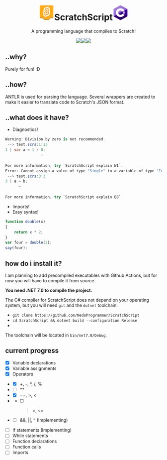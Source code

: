<div align="center">
<h1><img src="https://github.com/NedoProgrammer/ScratchScript/blob/master/Images/ScratchLogo.png?raw=true" width=50 height=50>ScratchScript<img src="https://github.com/NedoProgrammer/ScratchScript/blob/master/Images/CSharp.png?raw=true" width=50 height=50></h1><p>A programming language that compiles to Scratch!</p>
<img src="https://img.shields.io/github/languages/top/NedoProgrammer/ScratchScript"><img src="https://img.shields.io/github/languages/code-size/NedoProgrammer/ScratchScript"><img src="https://img.shields.io/github/license/NedoProgrammer/ScratchScript">
</div>

## ..why?
Purely for fun! :D

## ..how?
ANTLR is used for parsing the language. Several wrappers are created to make it easier to translate code to Scratch's JSON format.

## ..what does it have?

- Diagnostics!
```csharp
Warning: Division by zero is not recommended.
 --> test.scrs:1:13
1 | var a = 1 / 0;
                ~

For more information, try `ScratchScript explain W1`.
Error: Cannot assign a value of type "Single" to a variable of type "Int32".
 --> test.scrs:3:3
3 | a = b;
      ~

For more information, try `ScratchScript explain E8`.
```
- Imports!
- Easy syntax!
```js
function double(x)
{
	return x * 2;
}
var four = double(2);
say(four);
```

## how do i install it?
I am planning to add precompiled executables with Github Actions, but for now you will have to compile it from source.

**You need .NET 7.0 to compile the project.**

The C# compiler for ScratchScript does not depend on your operating system, but you will need `git` and the `dotnet` toolchain.
- `git clone https://github.com/NedoProgrammer/ScratchScript`
- `cd ScratchScript && dotnet build --configuration Release`
- 
The toolchain will be located in `bin/net7.0/Debug`.

## current progress
- [x] Variable declarations
- [x] Variable assignments
- [x] Operators
- - [x] +, -, *, /, %
- - [ ] ** 
- - [x] ==, >, <
- - [ ] >=, <=
- - [ ] &&, ||, ^ (Implementing)
- [ ] If statements (Implementing)
- [ ] While statements
- [ ] Function declarations
- [ ] Function calls
- [ ] Imports
